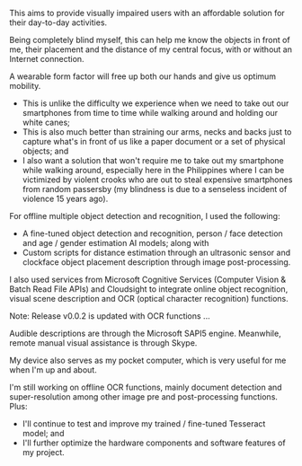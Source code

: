 This aims to provide visually impaired users with an affordable solution for their day-to-day activities.

Being completely blind myself, this can help me know the objects in front of me, their placement and the distance of my central focus, with or without an Internet connection.

A wearable form factor will free up both our hands and give us optimum mobility.
-  This is unlike the difficulty we experience when we need to take out our smartphones from time to time while walking around and holding our white canes;
-  This is also much better than straining our arms, necks and backs just to capture what's in front of us like a paper document or a set of physical objects; and
-  I also want a solution that won't require me to take out my smartphone while walking around, especially here in the Philippines where I can be victimized by violent crooks who are out to steal expensive smartphones from random passersby (my blindness is due to a senseless incident of violence 15 years ago).

For offline multiple object detection and recognition, I used the following:
-  A fine-tuned object detection and recognition, person / face detection and age / gender estimation AI models; along with
-  Custom scripts for distance estimation through an ultrasonic sensor and clockface object placement description through image post-processing.

I also used services from Microsoft Cognitive Services (Computer Vision & Batch Read File APIs) and Cloudsight to integrate online object recognition, visual scene description and OCR (optical character recognition) functions.

Note:  Release v0.0.2 is updated with OCR functions ...

Audible descriptions are through the Microsoft SAPI5 engine. Meanwhile, remote manual visual assistance is through Skype.

My device also serves as my pocket computer, which is very useful for me when I'm up and about.

I'm still working on offline OCR functions, mainly document detection and super-resolution among other image pre and post-processing functions. Plus:
-  I'll continue to test and improve my trained / fine-tuned Tesseract model; and
-  I'll further optimize the hardware components and software features of my project.

